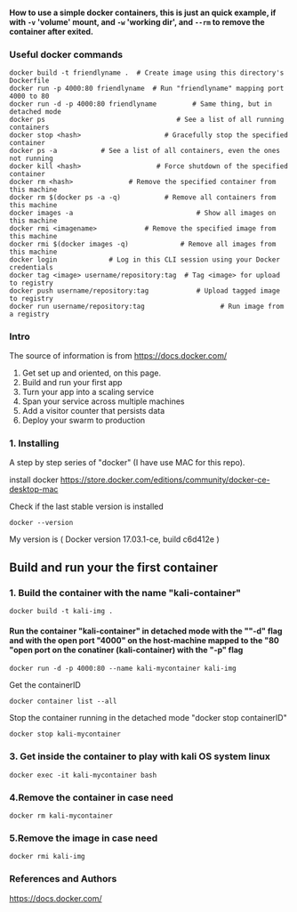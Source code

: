 #### How to use a simple docker containers, this is just an quick example, if with `-v` 'volume' mount, and `-w` 'working dir', and `--rm` to remove the container after exited.
### Useful docker commands
```
docker build -t friendlyname .  # Create image using this directory's Dockerfile
docker run -p 4000:80 friendlyname  # Run "friendlyname" mapping port 4000 to 80
docker run -d -p 4000:80 friendlyname         # Same thing, but in detached mode
docker ps                                 # See a list of all running containers
docker stop <hash>                     # Gracefully stop the specified container
docker ps -a           # See a list of all containers, even the ones not running
docker kill <hash>                   # Force shutdown of the specified container
docker rm <hash>              # Remove the specified container from this machine
docker rm $(docker ps -a -q)           # Remove all containers from this machine
docker images -a                               # Show all images on this machine
docker rmi <imagename>            # Remove the specified image from this machine
docker rmi $(docker images -q)             # Remove all images from this machine
docker login             # Log in this CLI session using your Docker credentials
docker tag <image> username/repository:tag  # Tag <image> for upload to registry
docker push username/repository:tag            # Upload tagged image to registry
docker run username/repository:tag                   # Run image from a registry
```

### Intro

The source of information is from https://docs.docker.com/

1. Get set up and oriented, on this page.
2. Build and run your first app
3. Turn your app into a scaling service
4. Span your service across multiple machines
5. Add a visitor counter that persists data
6. Deploy your swarm to production

### 1. Installing

A step by step series of "docker" (I have use MAC for this repo).

install docker  https://store.docker.com/editions/community/docker-ce-desktop-mac

Check if the last stable version is installed

```
docker --version
```

My version is ( Docker version 17.03.1-ce, build c6d412e )

## Build and run your the first container

### 1. Build the container with the name "kali-container"

```
docker build -t kali-img .
```

#### Run the container "kali-container" in detached mode with the ""-d" flag and with the open port "4000" on the host-machine mapped to the "80 "open port on the conatiner (kali-container) with the "-p" flag

```
docker run -d -p 4000:80 --name kali-mycontainer kali-img
```

Get the containerID
```
docker container list --all
```

Stop the container running in the detached mode "docker stop containerID"
```
docker stop kali-mycontainer
```

### 3. Get inside the container to play with kali OS system linux

```
docker exec -it kali-mycontainer bash
```

### 4.Remove the container in case need

```
docker rm kali-mycontainer
```
### 5.Remove the image in case need
```
docker rmi kali-img
```

### References and Authors
https://docs.docker.com/
